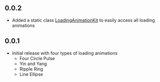 ## 0.0.2

* Added a static class [LoadingAnimationKit](./lib/src/loading_animation_kit.dart) to easily access
  all loading animations

## 0.0.1

* Initial release with four types of loading animations
    * Four Circle Pulse
    * Yin and Yang
    * Ripple Ring
    * Line Ellipse
